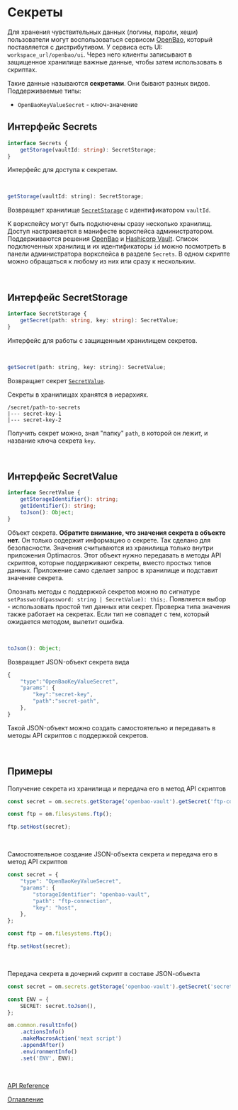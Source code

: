 # Секреты

Для хранения чувствительных данных (логины, пароли, хеши) пользователи могут воспользоваться сервисом [OpenBao](https://openbao.org/), который поставляется с дистрибутивом. У сервиса есть UI: `workspace_url/openbao/ui`. Через него клиенты записывают в защищенное хранилище важные данные, чтобы затем использовать в скриптах.

Такие данные называются **секретами**. Они бывают разных видов. Поддерживаемые типы: 
- `OpenBaoKeyValueSecret` - ключ-значение

## Интерфейс Secrets<a name="secrets"></a>
```ts
interface Secrets {
	getStorage(vaultId: string): SecretStorage;
}
```
Интерфейс для доступа к секретам.

&nbsp;

```js
getStorage(vaultId: string): SecretStorage;
```
Возвращает хранилище [`SecretStorage`](#secret-storage) с идентификатором `vaultId`.

К воркспейсу могут быть подключены сразу несколько хранилищ. Доступ настраивается в манифесте воркспейса администратором. Поддерживаются решения [OpenBao](https://openbao.org/) и [Hashicorp Vault](https://www.vaultproject.io/). Список подключенных хранилищ и их идентификаторы `id` можно посмотреть в панели администратора воркспейса в разделе `Secrets`. В одном скрипте можно обращаться к любому из них или сразу к нескольким.

&nbsp;

## Интерфейс SecretStorage<a name="secret-storage"></a>
```ts
interface SecretStorage {
	getSecret(path: string, key: string): SecretValue;
}
```
Интерфейс для работы с защищенным хранилищем секретов.

&nbsp;

```js
getSecret(path: string, key: string): SecretValue;
```
Возвращает секрет [`SecretValue`](#secret-value).

Секреты в хранилищах хранятся в иерархиях.
```
/secret/path-to-secrets
|--- secret-key-1
|--- secret-key-2
```

Получить секрет можно, зная "папку" `path`, в которой он лежит, и название ключа секрета `key`.

&nbsp;

## Интерфейс SecretValue<a name="secret-value"></a>
```ts
interface SecretValue {
	getStorageIdentifier(): string;
	getIdentifier(): string;
	toJson(): Object;
}
```
Объект секрета. **Обратите внимание, что значения секрета в объекте нет.** Он только содержит информацию о секрете. Так сделано для безопасности. Значения считываются из хранилища только внутри приложения Optimacros. Этот объект нужно передавать в методы API скриптов, которые поддерживают секреты, вместо простых типов данных. Приложение само сделает запрос в хранилище и подставит значение секрета.

Опознать методы с поддержкой секретов можно по сигнатуре `setPassword(password: string | SecretValue): this;`. Появляется выбор - использовать простой тип данных или секрет. Проверка типа значения также работает на секретах. Если тип не совпадет с тем, который ожидается методом, вылетит ошибка.


&nbsp;

```js
toJson(): Object;
```
Возвращает JSON-объект секрета вида
```ts
{
    "type":"OpenBaoKeyValueSecret",
    "params": {
        "key":"secret-key",
        "path":"secret-path",
    },
}
```
Такой JSON-объект можно создать самостоятельно и передавать в методы API скриптов с поддержкой секретов.

&nbsp;

## Примеры

Получение секрета из хранилища и передача его в метод API скриптов
```ts
const secret = om.secrets.getStorage('openbao-vault').getSecret('ftp-connection', 'host');

const ftp = om.filesystems.ftp();

ftp.setHost(secret);
```

&nbsp;

Самостоятельное создание JSON-объекта секрета и передача его в метод API скриптов
```ts
const secret = {
    "type": "OpenBaoKeyValueSecret",
    "params": {
        "storageIdentifier": "openbao-vault",
        "path": "ftp-connection",
        "key": "host",
    },
};

const ftp = om.filesystems.ftp();

ftp.setHost(secret);
```

&nbsp;

Передача секрета в дочерний скрипт в составе JSON-oбъекта
```ts
const secret = om.secrets.getStorage('openbao-vault').getSecret('secret-path', 'secret-key');

const ENV = {
    SECRET: secret.toJson(),
};

om.common.resultInfo()
    .actionsInfo()
    .makeMacrosAction('next script')
    .appendAfter()
    .environmentInfo()
    .set('ENV', ENV);
```

&nbsp;

[API Reference](./API.md)

[Оглавление](../README.md)